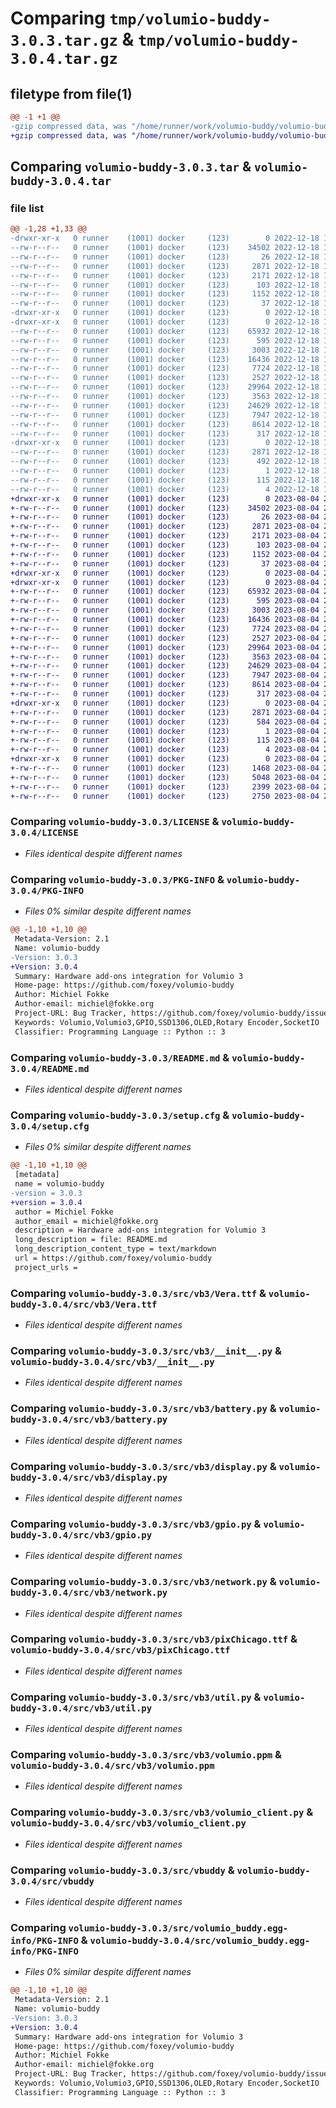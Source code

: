 # Comparing `tmp/volumio-buddy-3.0.3.tar.gz` & `tmp/volumio-buddy-3.0.4.tar.gz`

## filetype from file(1)

```diff
@@ -1 +1 @@
-gzip compressed data, was "/home/runner/work/volumio-buddy/volumio-buddy/dist/.tmp-8gm_nrkf/volumio-buddy-3.0.3.tar", last modified: Sun Dec 18 10:09:53 2022, max compression
+gzip compressed data, was "/home/runner/work/volumio-buddy/volumio-buddy/dist/.tmp-da7ub6g2/volumio-buddy-3.0.4.tar", last modified: Fri Aug  4 20:36:49 2023, max compression
```

## Comparing `volumio-buddy-3.0.3.tar` & `volumio-buddy-3.0.4.tar`

### file list

```diff
@@ -1,28 +1,33 @@
-drwxr-xr-x   0 runner    (1001) docker     (123)        0 2022-12-18 10:09:53.000000 volumio-buddy-3.0.3/
--rw-r--r--   0 runner    (1001) docker     (123)    34502 2022-12-18 10:09:09.000000 volumio-buddy-3.0.3/LICENSE
--rw-r--r--   0 runner    (1001) docker     (123)       26 2022-12-18 10:09:09.000000 volumio-buddy-3.0.3/MANIFEST.in
--rw-r--r--   0 runner    (1001) docker     (123)     2871 2022-12-18 10:09:53.000000 volumio-buddy-3.0.3/PKG-INFO
--rw-r--r--   0 runner    (1001) docker     (123)     2171 2022-12-18 10:09:09.000000 volumio-buddy-3.0.3/README.md
--rw-r--r--   0 runner    (1001) docker     (123)      103 2022-12-18 10:09:09.000000 volumio-buddy-3.0.3/pyproject.toml
--rw-r--r--   0 runner    (1001) docker     (123)     1152 2022-12-18 10:09:53.000000 volumio-buddy-3.0.3/setup.cfg
--rw-r--r--   0 runner    (1001) docker     (123)       37 2022-12-18 10:09:09.000000 volumio-buddy-3.0.3/setup.py
-drwxr-xr-x   0 runner    (1001) docker     (123)        0 2022-12-18 10:09:53.000000 volumio-buddy-3.0.3/src/
-drwxr-xr-x   0 runner    (1001) docker     (123)        0 2022-12-18 10:09:53.000000 volumio-buddy-3.0.3/src/vb3/
--rw-r--r--   0 runner    (1001) docker     (123)    65932 2022-12-18 10:09:09.000000 volumio-buddy-3.0.3/src/vb3/Vera.ttf
--rw-r--r--   0 runner    (1001) docker     (123)      595 2022-12-18 10:09:09.000000 volumio-buddy-3.0.3/src/vb3/__init__.py
--rw-r--r--   0 runner    (1001) docker     (123)     3003 2022-12-18 10:09:09.000000 volumio-buddy-3.0.3/src/vb3/battery.py
--rw-r--r--   0 runner    (1001) docker     (123)    16436 2022-12-18 10:09:09.000000 volumio-buddy-3.0.3/src/vb3/display.py
--rw-r--r--   0 runner    (1001) docker     (123)     7724 2022-12-18 10:09:09.000000 volumio-buddy-3.0.3/src/vb3/gpio.py
--rw-r--r--   0 runner    (1001) docker     (123)     2527 2022-12-18 10:09:09.000000 volumio-buddy-3.0.3/src/vb3/network.py
--rw-r--r--   0 runner    (1001) docker     (123)    29964 2022-12-18 10:09:09.000000 volumio-buddy-3.0.3/src/vb3/pixChicago.ttf
--rw-r--r--   0 runner    (1001) docker     (123)     3563 2022-12-18 10:09:09.000000 volumio-buddy-3.0.3/src/vb3/util.py
--rw-r--r--   0 runner    (1001) docker     (123)    24629 2022-12-18 10:09:09.000000 volumio-buddy-3.0.3/src/vb3/volumio.ppm
--rw-r--r--   0 runner    (1001) docker     (123)     7947 2022-12-18 10:09:09.000000 volumio-buddy-3.0.3/src/vb3/volumio_client.py
--rw-r--r--   0 runner    (1001) docker     (123)     8614 2022-12-18 10:09:09.000000 volumio-buddy-3.0.3/src/vbuddy
--rw-r--r--   0 runner    (1001) docker     (123)      317 2022-12-18 10:09:09.000000 volumio-buddy-3.0.3/src/vbuddy.service
-drwxr-xr-x   0 runner    (1001) docker     (123)        0 2022-12-18 10:09:53.000000 volumio-buddy-3.0.3/src/volumio_buddy.egg-info/
--rw-r--r--   0 runner    (1001) docker     (123)     2871 2022-12-18 10:09:53.000000 volumio-buddy-3.0.3/src/volumio_buddy.egg-info/PKG-INFO
--rw-r--r--   0 runner    (1001) docker     (123)      492 2022-12-18 10:09:53.000000 volumio-buddy-3.0.3/src/volumio_buddy.egg-info/SOURCES.txt
--rw-r--r--   0 runner    (1001) docker     (123)        1 2022-12-18 10:09:53.000000 volumio-buddy-3.0.3/src/volumio_buddy.egg-info/dependency_links.txt
--rw-r--r--   0 runner    (1001) docker     (123)      115 2022-12-18 10:09:53.000000 volumio-buddy-3.0.3/src/volumio_buddy.egg-info/requires.txt
--rw-r--r--   0 runner    (1001) docker     (123)        4 2022-12-18 10:09:53.000000 volumio-buddy-3.0.3/src/volumio_buddy.egg-info/top_level.txt
+drwxr-xr-x   0 runner    (1001) docker     (123)        0 2023-08-04 20:36:49.000000 volumio-buddy-3.0.4/
+-rw-r--r--   0 runner    (1001) docker     (123)    34502 2023-08-04 20:35:55.000000 volumio-buddy-3.0.4/LICENSE
+-rw-r--r--   0 runner    (1001) docker     (123)       26 2023-08-04 20:35:55.000000 volumio-buddy-3.0.4/MANIFEST.in
+-rw-r--r--   0 runner    (1001) docker     (123)     2871 2023-08-04 20:36:49.000000 volumio-buddy-3.0.4/PKG-INFO
+-rw-r--r--   0 runner    (1001) docker     (123)     2171 2023-08-04 20:35:55.000000 volumio-buddy-3.0.4/README.md
+-rw-r--r--   0 runner    (1001) docker     (123)      103 2023-08-04 20:35:55.000000 volumio-buddy-3.0.4/pyproject.toml
+-rw-r--r--   0 runner    (1001) docker     (123)     1152 2023-08-04 20:36:49.000000 volumio-buddy-3.0.4/setup.cfg
+-rw-r--r--   0 runner    (1001) docker     (123)       37 2023-08-04 20:35:55.000000 volumio-buddy-3.0.4/setup.py
+drwxr-xr-x   0 runner    (1001) docker     (123)        0 2023-08-04 20:36:49.000000 volumio-buddy-3.0.4/src/
+drwxr-xr-x   0 runner    (1001) docker     (123)        0 2023-08-04 20:36:49.000000 volumio-buddy-3.0.4/src/vb3/
+-rw-r--r--   0 runner    (1001) docker     (123)    65932 2023-08-04 20:35:55.000000 volumio-buddy-3.0.4/src/vb3/Vera.ttf
+-rw-r--r--   0 runner    (1001) docker     (123)      595 2023-08-04 20:35:55.000000 volumio-buddy-3.0.4/src/vb3/__init__.py
+-rw-r--r--   0 runner    (1001) docker     (123)     3003 2023-08-04 20:35:55.000000 volumio-buddy-3.0.4/src/vb3/battery.py
+-rw-r--r--   0 runner    (1001) docker     (123)    16436 2023-08-04 20:35:55.000000 volumio-buddy-3.0.4/src/vb3/display.py
+-rw-r--r--   0 runner    (1001) docker     (123)     7724 2023-08-04 20:35:55.000000 volumio-buddy-3.0.4/src/vb3/gpio.py
+-rw-r--r--   0 runner    (1001) docker     (123)     2527 2023-08-04 20:35:55.000000 volumio-buddy-3.0.4/src/vb3/network.py
+-rw-r--r--   0 runner    (1001) docker     (123)    29964 2023-08-04 20:35:55.000000 volumio-buddy-3.0.4/src/vb3/pixChicago.ttf
+-rw-r--r--   0 runner    (1001) docker     (123)     3563 2023-08-04 20:35:55.000000 volumio-buddy-3.0.4/src/vb3/util.py
+-rw-r--r--   0 runner    (1001) docker     (123)    24629 2023-08-04 20:35:55.000000 volumio-buddy-3.0.4/src/vb3/volumio.ppm
+-rw-r--r--   0 runner    (1001) docker     (123)     7947 2023-08-04 20:35:55.000000 volumio-buddy-3.0.4/src/vb3/volumio_client.py
+-rw-r--r--   0 runner    (1001) docker     (123)     8614 2023-08-04 20:35:55.000000 volumio-buddy-3.0.4/src/vbuddy
+-rw-r--r--   0 runner    (1001) docker     (123)      317 2023-08-04 20:35:55.000000 volumio-buddy-3.0.4/src/vbuddy.service
+drwxr-xr-x   0 runner    (1001) docker     (123)        0 2023-08-04 20:36:49.000000 volumio-buddy-3.0.4/src/volumio_buddy.egg-info/
+-rw-r--r--   0 runner    (1001) docker     (123)     2871 2023-08-04 20:36:49.000000 volumio-buddy-3.0.4/src/volumio_buddy.egg-info/PKG-INFO
+-rw-r--r--   0 runner    (1001) docker     (123)      584 2023-08-04 20:36:49.000000 volumio-buddy-3.0.4/src/volumio_buddy.egg-info/SOURCES.txt
+-rw-r--r--   0 runner    (1001) docker     (123)        1 2023-08-04 20:36:49.000000 volumio-buddy-3.0.4/src/volumio_buddy.egg-info/dependency_links.txt
+-rw-r--r--   0 runner    (1001) docker     (123)      115 2023-08-04 20:36:49.000000 volumio-buddy-3.0.4/src/volumio_buddy.egg-info/requires.txt
+-rw-r--r--   0 runner    (1001) docker     (123)        4 2023-08-04 20:36:49.000000 volumio-buddy-3.0.4/src/volumio_buddy.egg-info/top_level.txt
+drwxr-xr-x   0 runner    (1001) docker     (123)        0 2023-08-04 20:36:49.000000 volumio-buddy-3.0.4/tests/
+-rw-r--r--   0 runner    (1001) docker     (123)     1468 2023-08-04 20:35:55.000000 volumio-buddy-3.0.4/tests/test_battery.py
+-rw-r--r--   0 runner    (1001) docker     (123)     5048 2023-08-04 20:35:55.000000 volumio-buddy-3.0.4/tests/test_display.py
+-rw-r--r--   0 runner    (1001) docker     (123)     2399 2023-08-04 20:35:55.000000 volumio-buddy-3.0.4/tests/test_gpio.py
+-rw-r--r--   0 runner    (1001) docker     (123)     2750 2023-08-04 20:35:55.000000 volumio-buddy-3.0.4/tests/test_volumio_client.py
```

### Comparing `volumio-buddy-3.0.3/LICENSE` & `volumio-buddy-3.0.4/LICENSE`

 * *Files identical despite different names*

### Comparing `volumio-buddy-3.0.3/PKG-INFO` & `volumio-buddy-3.0.4/PKG-INFO`

 * *Files 0% similar despite different names*

```diff
@@ -1,10 +1,10 @@
 Metadata-Version: 2.1
 Name: volumio-buddy
-Version: 3.0.3
+Version: 3.0.4
 Summary: Hardware add-ons integration for Volumio 3
 Home-page: https://github.com/foxey/volumio-buddy
 Author: Michiel Fokke
 Author-email: michiel@fokke.org
 Project-URL: Bug Tracker, https://github.com/foxey/volumio-buddy/issues
 Keywords: Volumio,Volumio3,GPIO,SSD1306,OLED,Rotary Encoder,SocketIO
 Classifier: Programming Language :: Python :: 3
```

### Comparing `volumio-buddy-3.0.3/README.md` & `volumio-buddy-3.0.4/README.md`

 * *Files identical despite different names*

### Comparing `volumio-buddy-3.0.3/setup.cfg` & `volumio-buddy-3.0.4/setup.cfg`

 * *Files 0% similar despite different names*

```diff
@@ -1,10 +1,10 @@
 [metadata]
 name = volumio-buddy
-version = 3.0.3
+version = 3.0.4
 author = Michiel Fokke
 author_email = michiel@fokke.org
 description = Hardware add-ons integration for Volumio 3
 long_description = file: README.md
 long_description_content_type = text/markdown
 url = https://github.com/foxey/volumio-buddy
 project_urls =
```

### Comparing `volumio-buddy-3.0.3/src/vb3/Vera.ttf` & `volumio-buddy-3.0.4/src/vb3/Vera.ttf`

 * *Files identical despite different names*

### Comparing `volumio-buddy-3.0.3/src/vb3/__init__.py` & `volumio-buddy-3.0.4/src/vb3/__init__.py`

 * *Files identical despite different names*

### Comparing `volumio-buddy-3.0.3/src/vb3/battery.py` & `volumio-buddy-3.0.4/src/vb3/battery.py`

 * *Files identical despite different names*

### Comparing `volumio-buddy-3.0.3/src/vb3/display.py` & `volumio-buddy-3.0.4/src/vb3/display.py`

 * *Files identical despite different names*

### Comparing `volumio-buddy-3.0.3/src/vb3/gpio.py` & `volumio-buddy-3.0.4/src/vb3/gpio.py`

 * *Files identical despite different names*

### Comparing `volumio-buddy-3.0.3/src/vb3/network.py` & `volumio-buddy-3.0.4/src/vb3/network.py`

 * *Files identical despite different names*

### Comparing `volumio-buddy-3.0.3/src/vb3/pixChicago.ttf` & `volumio-buddy-3.0.4/src/vb3/pixChicago.ttf`

 * *Files identical despite different names*

### Comparing `volumio-buddy-3.0.3/src/vb3/util.py` & `volumio-buddy-3.0.4/src/vb3/util.py`

 * *Files identical despite different names*

### Comparing `volumio-buddy-3.0.3/src/vb3/volumio.ppm` & `volumio-buddy-3.0.4/src/vb3/volumio.ppm`

 * *Files identical despite different names*

### Comparing `volumio-buddy-3.0.3/src/vb3/volumio_client.py` & `volumio-buddy-3.0.4/src/vb3/volumio_client.py`

 * *Files identical despite different names*

### Comparing `volumio-buddy-3.0.3/src/vbuddy` & `volumio-buddy-3.0.4/src/vbuddy`

 * *Files identical despite different names*

### Comparing `volumio-buddy-3.0.3/src/volumio_buddy.egg-info/PKG-INFO` & `volumio-buddy-3.0.4/src/volumio_buddy.egg-info/PKG-INFO`

 * *Files 0% similar despite different names*

```diff
@@ -1,10 +1,10 @@
 Metadata-Version: 2.1
 Name: volumio-buddy
-Version: 3.0.3
+Version: 3.0.4
 Summary: Hardware add-ons integration for Volumio 3
 Home-page: https://github.com/foxey/volumio-buddy
 Author: Michiel Fokke
 Author-email: michiel@fokke.org
 Project-URL: Bug Tracker, https://github.com/foxey/volumio-buddy/issues
 Keywords: Volumio,Volumio3,GPIO,SSD1306,OLED,Rotary Encoder,SocketIO
 Classifier: Programming Language :: Python :: 3
```


